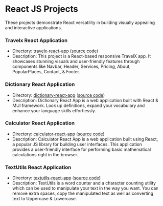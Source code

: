 # React JS Projects

These projects demonstrate React versatility in building visually appealing and interactive applications.

### Travelx React Application

- Directory: [travelx-react-app](https://dassujan.github.io/travelx-react-app) ([source code](https://github.com/dassujan/travelx-react-app))
- Description: This project is a React-based responsive TravelX app. It showcases stunning visuals and user-friendly features through components like Navbar, Header, Services, Pricing, About, PopularPlaces, Contact, & Footer.

### Dictionary React Application

- Directory: [dictionary-react-app](https://dassujan.github.io/dictionary-react-app) ([source code](https://github.com/dassujan/dictionary-react-app))
- Description: Dictionary React App is a web application built with React & MUI framework. Look up definitions, expand your vocabulary and enhance your language skills effortlessly.
  
### Calculator React Application

- Directory: [calculator-react-app](https://dassujan.github.io/calculator-react-app ) ([source code](https://github.com/dassujan/calculator-react-app))
- Description: Calculator React App is a web application built using React, a popular JS library for building user interfaces. This application provides a user-friendly interface for performing basic mathematical calculations right in the browser.

### TextUtils React Application

- Directory: [textutils-react-app](https://dassujan.github.io/textutils-react-app) ([source code](https://github.com/dassujan/textutils-react-app))
- Description: TextUtils is a word counter and a character counting utility which can be used to manipulate your text in the way you want. You can remove extra spaces, copy the manipulated text as well as converting text to Uppercase & Lowercase.
